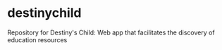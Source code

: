 # destinychild
Repository for Destiny's Child: Web app that facilitates the discovery of education resources
